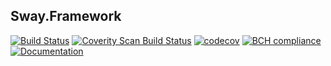 ## Sway.Framework

[![Build Status](https://travis-ci.org/timcogames/Sway.Framework.svg?branch=master)](https://travis-ci.org/timcogames/Sway.Framework)
[![Coverity Scan Build Status](https://scan.coverity.com/projects/13783/badge.svg)](https://scan.coverity.com/projects/13783)
[![codecov](https://codecov.io/gh/timcogames/Sway.Framework/branch/master/graph/badge.svg)](https://codecov.io/gh/timcogames/Sway.Framework)
[![BCH compliance](https://bettercodehub.com/edge/badge/timcogames/Sway.Framework?branch=master)](https://bettercodehub.com/)
[![Documentation](https://codedocs.xyz/timcogames/Sway.Framework.svg)](https://codedocs.xyz/timcogames/Sway.Framework/)
